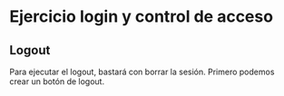 # Ejercicio login y control de acceso

## Logout

Para ejecutar el logout, bastará con borrar la sesión.
Primero podemos crear un botón de logout.
